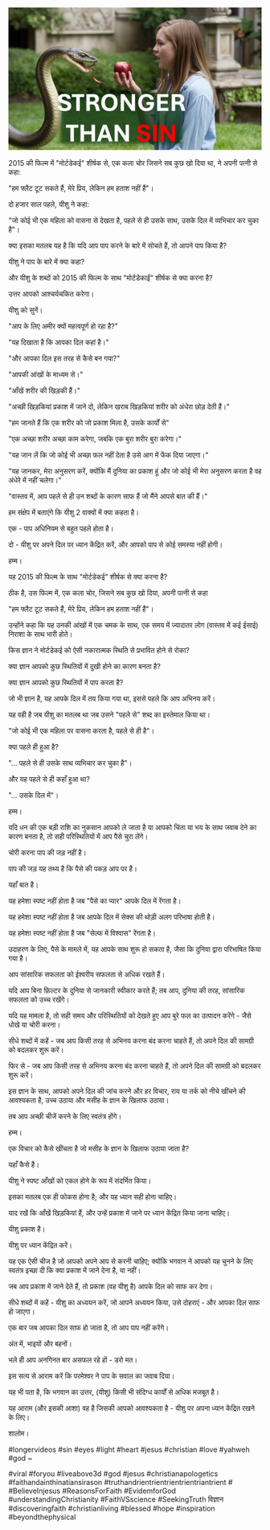 ![Video cover image](../cover.jpg "cover photo")

2015 की फिल्म में "मोर्टडेकई" शीर्षक से, एक कला चोर जिसने सब कुछ खो दिया था, ने अपनी पत्नी से कहा:

"हम फ्लैट टूट सकते हैं, मेरे प्रिय, लेकिन हम हताश नहीं हैं"।

दो हजार साल पहले, यीशु ने कहा:

"जो कोई भी एक महिला को वासना से देखता है, पहले से ही उसके साथ, उसके दिल में व्यभिचार कर चुका है"।

क्या इसका मतलब यह है कि यदि आप पाप करने के बारे में सोचते हैं, तो आपने पाप किया है?

यीशु ने पाप के बारे में क्या कहा?

और यीशु के शब्दों को 2015 की फिल्म के साथ "मोर्टडेकाई" शीर्षक से क्या करना है?

उत्तर आपको आश्चर्यचकित करेगा।

यीशु को सुनें।

"आप के लिए अमीर क्यों महत्वपूर्ण हो रहा है?"

"यह दिखाता है कि आपका दिल कहां है।"

"और आपका दिल इस तरह से कैसे बन गया?"

"आपकी आंखों के माध्यम से।"

"आँखें शरीर की खिड़की हैं।"

"अच्छी खिड़कियां प्रकाश में जाने दो, लेकिन खराब खिड़कियां शरीर को अंधेरा छोड़ देती हैं।"

"हम जानते हैं कि एक शरीर को जो प्रकाश मिला है, उसके कार्यों से"

"एक अच्छा शरीर अच्छा काम करेगा, जबकि एक बुरा शरीर बुरा करेगा।"

"यह जान लें कि जो कोई भी अच्छा फल नहीं देता है उसे आग में फेंक दिया जाएगा।"

"यह जानकर, मेरा अनुसरण करें, क्योंकि मैं दुनिया का प्रकाश हूं और जो कोई भी मेरा अनुसरण करता है वह अंधेरे में नहीं चलेगा।"

"वास्तव में, आप पहले से ही उन शब्दों के कारण साफ हैं जो मैंने आपसे बात की हैं।"

हम संक्षेप में बताएंगे कि यीशु 2 वाक्यों में क्या कहता है।

एक - पाप अधिनियम से बहुत पहले होता है।

दो - यीशु पर अपने दिल पर ध्यान केंद्रित करें, और आपको पाप से कोई समस्या नहीं होगी।

हम्म।

यह 2015 की फिल्म के साथ "मोर्टडेकई" शीर्षक से क्या करना है?

ठीक है, उस फिल्म में, एक कला चोर, जिसने सब कुछ खो दिया, अपनी पत्नी से कहा

"हम फ्लैट टूट सकते हैं, मेरे प्रिय, लेकिन हम हताश नहीं हैं"।

उन्होंने कहा कि यह उनकी आंखों में एक चमक के साथ, एक समय में ज्यादातर लोग (वास्तव में कई ईसाई) निराशा के साथ भारी होते।

किस ज्ञान ने मोर्टडेकई को ऐसी नकारात्मक स्थिति से प्रभावित होने से रोका?

क्या ज्ञान आपको कुछ स्थितियों में दुखी होने का कारण बनता है?

क्या ज्ञान आपको कुछ स्थितियों में पाप करता है?

जो भी ज्ञान है, यह आपके दिल में तय किया गया था, इससे पहले कि आप अभिनय करें।

यह वही है जब यीशु का मतलब था जब उसने "पहले से" शब्द का इस्तेमाल किया था।

"जो कोई भी एक महिला पर वासना करता है, पहले से ही है"।

क्या पहले ही हुआ है?

"... पहले से ही उसके साथ व्यभिचार कर चुका है"।

और यह पहले से ही कहाँ हुआ था?

"… उसके दिल में"।

हम्म।

यदि धन की एक बड़ी राशि का नुकसान आपको ले जाता है या आपको चिंता या भय के साथ जवाब देने का कारण बनता है, तो सही परिस्थितियों में आप पैसे चुरा लेंगे।

चोरी करना पाप की जड़ नहीं है।

पाप की जड़ यह तथ्य है कि पैसे की पकड़ आप पर है।

यहाँ बात है।

यह हमेशा स्पष्ट नहीं होता है जब "पैसे का प्यार" आपके दिल में रेंगता है।

यह हमेशा स्पष्ट नहीं होता है जब आपके दिल में सेक्स की थोड़ी अलग परिभाषा होती है।

यह हमेशा स्पष्ट नहीं होता है जब "सेल्फ में विश्वास" रेंगता है।

उदाहरण के लिए, पैसे के मामले में, यह आपके साथ शुरू हो सकता है, जैसा कि दुनिया द्वारा परिभाषित किया गया है।

आप सांसारिक सफलता को ईश्वरीय सफलता से अधिक रखते हैं।

यदि आप बिना फ़िल्टर के दुनिया से जानकारी स्वीकार करते हैं; तब आप, दुनिया की तरह, सांसारिक सफलता को उच्च रखेंगे।

यदि यह मामला है, तो सही समय और परिस्थितियों को देखते हुए आप बुरे फल का उत्पादन करेंगे - जैसे धोखे या चोरी करना।

सीधे शब्दों में कहें - जब आप किसी तरह से अभिनय करना बंद करना चाहते हैं, तो अपने दिल की सामग्री को बदलकर शुरू करें।

फिर से - जब आप किसी तरह से अभिनय करना बंद करना चाहते हैं, तो अपने दिल की सामग्री को बदलकर शुरू करें।

इस ज्ञान के साथ, आपको अपने दिल की जांच करने और हर विचार, राय या तर्क को नीचे खींचने की आवश्यकता है, उच्च उठाया और मसीह के ज्ञान के खिलाफ उठाया।

तब आप अच्छी चीजें करने के लिए स्वतंत्र होंगे।

हम्म।

एक विचार को कैसे खींचता है जो मसीह के ज्ञान के खिलाफ उठाया जाता है?

यहाँ कैसे है।

यीशु ने स्पष्ट आँखों को एकल होने के रूप में संदर्भित किया।

इसका मतलब एक ही फोकस होना है; और यह ध्यान सही होना चाहिए।

याद रखें कि आँखें खिड़कियां हैं, और उन्हें प्रकाश में जाने पर ध्यान केंद्रित किया जाना चाहिए।

यीशु प्रकाश है।

यीशु पर ध्यान केंद्रित करें।

यह एक ऐसी चीज है जो आपको अपने आप से करनी चाहिए; क्योंकि भगवान ने आपको यह चुनने के लिए स्वतंत्र इच्छा दी कि क्या प्रकाश में जाने देना है, या नहीं।

जब आप प्रकाश में जाने देते हैं, तो प्रकाश (वह यीशु है) आपके दिल को साफ कर देगा।

सीधे शब्दों में कहें - यीशु का अध्ययन करें, जो आपने अध्ययन किया, उसे दोहराएं - और आपका दिल साफ हो जाएगा।

एक बार जब आपका दिल साफ हो जाता है, तो आप पाप नहीं करेंगे।

अंत में, भाइयों और बहनों।

भले ही आप अनगिनत बार असफल रहे हों - डरो मत।

इस सत्य से आराम करें कि परमेश्वर ने पाप के सवाल का जवाब दिया।

यह भी पता है, कि भगवान का उत्तर, (यीशु) किसी भी संदिग्ध कार्यों से अधिक मजबूत है।

यह आराम (और इसकी आशा) वह है जिसकी आपको आवश्यकता है - यीशु पर अपना ध्यान केंद्रित रखने के लिए।

शालोम।

#longervideos #sin #eyes #light #heart #jesus #christian #love #yahweh #god ~

#viral #foryou #liveabove3d #god #jesus #christianapologetics #faithandainthinatiansirason #truthandrientrientrientrientriantrient # #BelieveInjesus #ReasonsForFaith #EvidemforGod #understandingChristianity #FaithVSscience #SeekingTruth विज्ञान #discoveringfaith #christianliving #blessed #hope #inspiration #beyondthephysical
